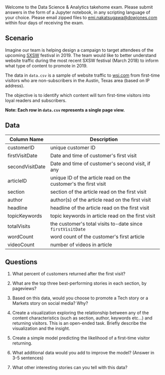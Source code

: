 Welcome to the Data Science & Analytics takehome exam. Please submit answers in the form of a Jupyter notebook, in any scripting language of your choice. Please email zipped files to emi.nakatsugawa@dowjones.com within four days of receiving the exam.

## Scenario

Imagine our team is helping design a campaign to target attendees of the upcoming [SXSW](https://www.sxsw.com/) festival in 2019. The team would like to better understand website traffic during the most recent SXSW festival (March 2018) to inform what type of content to promote in 2019.

The data in `data.csv` is a sample of website traffic to [wsj.com](https://www.wsj.com/) from first-time visitors who are non-subscribers in the Austin, Texas area (based on IP address). 

The objective is to identify which content will turn first-time visitors into loyal readers and subscribers. 

**Note: Each row in `data.csv` represents a single page view.**

## Data

| Column Name     | Description       |
| --------------- | ----------------- |
| customerID | unique customer ID
| firstVisitDate | Date and time of customer's first visit
| secondVisitDate | Date and time of customer's second visit, if any
| articleID | unique ID of the article read on the customer's the first visit
| section | section of the article read on the first visit
| author | author(s) of the article read on the first visit
| headline | headline of the article read on the first visit
| topicKeywords | topic keywords in article read on the first visit
| totalVisits | the customer's total visits to-date since `firstVisitDate`
| wordCount | word count of the customer's first article
| videoCount | number of videos in article


## Questions

1. What percent of customers returned after the first visit?

2. What are the top three best-performing stories in each section, by pageviews?

3. Based on this data, would you choose to promote a Tech story or a Markets story on social media? Why?

4. Create a visualization exploring the relationship between any of the content characteristics (such as section, author, keywords etc...) and returning visitors. This is an open-ended task. Briefly describe the visualization and the insight.

5. Create a simple model predicting the likelihood of a first-time visitor returning.

6. What additional data would you add to improve the model? (Answer in 3-5 sentences)

7. What other interesting stories can you tell with this data? 
